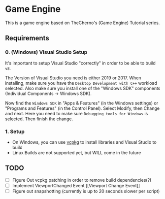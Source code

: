 # Game Engine

This is a game engine based on TheCherno's (Game Engine) Tutorial series.

## Requirements

### 0. (Windows) Visual Studio Setup

It's important to setup Visual Studio "correctly" in order to be able to build `v8`.

The Version of Visual Studio you need is either 2019 or 2017.
When installing, make sure you have the `Desktop Development with C++` workload selected.
Also make sure you install one of the "Windows SDK" components (Individual Components -> Windows SDK).

Now find the `Windows SDK` in "Apps & Features" (in the Windows settings) or "Programs and Features" (in the Control Panel).
Select Modify, then Change and next. Here you need to make sure `Debugging tools for Windows` is selected. Then finish the change.

### 1. Setup

- On Windows, you can use [vcpkg](https://vcpkg.io/) to install libraries and Visual Studio to build
- Linux Builds are not supported yet, but WILL come in the future

## TODO

- [ ] Figure Out vcpkg patching in order to remove build dependencies(?)
- [ ] Implement ViewportChanged Event [[Viewport Change Event]]
- [ ] Figure out snapshotting (currently is up to 20 seconds slower per script)
